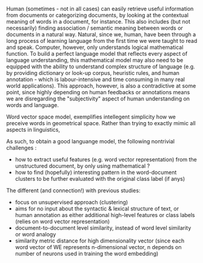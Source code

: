 
Human (sometimes - not in all cases) can easily retrieve useful information from documents or categorizing documents, by looking at the contextual meaning of  words in a document, for instance. This also includes (but not necessarily) finding association / semantic meaning between words or documents in a natural way. Natural, since we, human, have been through a long process of learning language from the first time we were taught to read and speak. Computer, however, only understands logical mathematical function. To build a perfect language model that reflects every aspect of language understanding, this mathematical model may also need to be equipped with the ability to understand complex structure of language (e.g. by providing dictionary or look-up corpus, heuristic rules, and human annotation - which is labour-intensive and time consuming in many real world applications). This approach, however, is also a contradictive at some point, since highly depending on human feedbacks or annotations means we are disregarding the "subjectivity" aspect of human understanding on words and language. 

Word vector space model, exemplifies intellegent simplicity how we preceive words in geometrical space. Rather than trying to exactly mimic all aspects in linguistics,  

As such, to obtain a good languange model, the following nontrivial challenges :
- how to extract useful features (e.g. word vector representation) from the unstructured document, by only using mathematical ?
- how to find (hopefully) interesting pattern in the word-document clusters to be further evaluated with the original class label (if anys)

The different (and connection!) with previous studies:
- focus on unsupervised approach (clustering)
- aims for no input about the syntactic & lexical structure of text, or human annotation as either additional high-level features or class labels (relies on word vector representation)
- document-to-document level similarity, instead of word level similarity or word analogy
- similarity metric distance for high dimensionality vector (since each word vector of WE represents n-dimensional vector, n depends on number of neurons used in training the word embedding)
